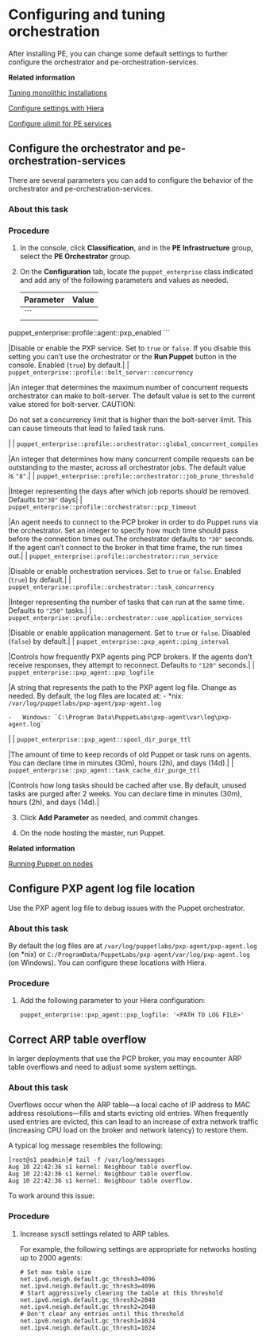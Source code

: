# Configuring and tuning orchestration

After installing PE, you can change some default settings to further configure the orchestrator and pe-orchestration-services.

**Related information**  


[Tuning monolithic installations](tuning_monolithic.md#)

[Configure settings with Hiera](config_intro.md#)

[Configure ulimit for PE services](config_ulimit.md#)

## Configure the orchestrator and pe-orchestration-services

There are several parameters you can add to configure the behavior of the orchestrator and pe-orchestration-services.

### About this task



### Procedure

1.  In the console, click **Classification**, and in the **PE Infrastructure** group, select the **PE Orchestrator** group.

2.  On the **Configuration** tab, locate the `puppet_enterprise` class indicated and add any of the following parameters and values as needed.

    |Parameter|Value|
    |---------|-----|
    |    ```
puppet_enterprise::profile::agent::pxp_enabled
    ```

|Disable or enable the PXP service. Set to `true` or `false`. If you disable this setting you can’t use the orchestrator or the **Run Puppet** button in the console. Enabled \(`true`\) by default.|
    |    ```
puppet_enterprise::profile::bolt_server::concurrency
    ```

|An integer that determines the maximum number of concurrent requests orchestrator can make to bolt-server. The default value is set to the current value stored for bolt-server. CAUTION:

Do not set a concurrency limit that is higher than the bolt-server limit. This can cause timeouts that lead to failed task runs.

|
    |    ```
puppet_enterprise::profile::orchestrator::global_concurrent_compiles
    ```

|An integer that determines how many concurrent compile requests can be outstanding to the master, across all orchestrator jobs. The default value is `"8"`.|
    |    ```
puppet_enterprise::profile::orchestrator::job_prune_threshold
    ```

|Integer representing the days after which job reports should be removed. Defaults to`"30"` days|
    |    ```
puppet_enterprise::profile::orchestrator::pcp_timeout
    ```

|An agent needs to connect to the PCP broker in order to do Puppet runs via the orchestrator. Set an integer to specify how much time should pass before the connection times out.The orchestrator defaults to `"30"` seconds. If the agent can’t connect to the broker in that time frame, the run times out.|
    |    ```
puppet_enterprise::profile::orchestrator::run_service
    ```

|Disable or enable orchestration services. Set to `true` or `false`. Enabled \(`true`\) by default.|
    |    ```
puppet_enterprise::profile::orchestrator::task_concurrency
    ```

|Integer representing the number of tasks that can run at the same time. Defaults to `"250"` tasks.|
    |    ```
puppet_enterprise::profile::orchestrator::use_application_services
    ```

|Disable or enable application management. Set to `true` or `false`. Disabled \(`false`\) by default.|
    |    ```
puppet_enterprise::pxp_agent::ping_interval
    ```

|Controls how frequently PXP agents ping PCP brokers. If the agents don't receive responses, they attempt to reconnect. Defaults to `"120"` seconds.|
    |    ```
puppet_enterprise::pxp_agent::pxp_logfile
    ```

|A string that represents the path to the PXP agent log file. Change as needed. By default, the log files are located at:     -   \*nix: `/var/log/puppetlabs/pxp-agent/pxp-agent.log`

    -   Windows: `C:\Program Data\PuppetLabs\pxp-agent\var\log\pxp-agent.log`

|
    |    ```
puppet_enterprise::pxp_agent::spool_dir_purge_ttl
    ```

|The amount of time to keep records of old Puppet or task runs on agents. You can declare time in minutes \(30m\), hours \(2h\), and days \(14d\).|
    |    ```
puppet_enterprise::pxp_agent::task_cache_dir_purge_ttl
    ```

|Controls how long tasks should be cached after use. By default, unused tasks are purged after 2 weeks. You can declare time in minutes \(30m\), hours \(2h\), and days \(14d\).|

3.  Click **Add Parameter** as needed, and commit changes.

4.  On the node hosting the master, run Puppet.


**Related information**  


[Running Puppet on nodes](run_puppet_on_nodes.md#)

## Configure PXP agent log file location

Use the PXP agent log file to debug issues with the Puppet orchestrator.

### About this task

By default the log files are at `/var/log/puppetlabs/pxp-agent/pxp-agent.log` \(on \*nix\) or `C:/ProgramData/PuppetLabs/pxp-agent/var/log/pxp-agent.log` \(on Windows\). You can configure these locations with Hiera.

### Procedure

1.  Add the following parameter to your Hiera configuration:

    ```
    puppet_enterprise::pxp_agent::pxp_logfile: '<PATH TO LOG FILE>'
    ```


## Correct ARP table overflow

In larger deployments that use the PCP broker, you may encounter ARP table overflows and need to adjust some system settings.

### About this task

Overflows occur when the ARP table—a local cache of IP address to MAC address resolutions—fills and starts evicting old entries. When frequently used entries are evicted, this can lead to an increase of extra network traffic \(increasing CPU load on the broker and network latency\) to restore them.

A typical log message resembles the following:

```
[root@s1 peadmin]# tail -f /var/log/messages
Aug 10 22:42:36 s1 kernel: Neighbour table overflow.
Aug 10 22:42:36 s1 kernel: Neighbour table overflow.
Aug 10 22:42:36 s1 kernel: Neighbour table overflow.
```

To work around this issue:

### Procedure

1.  Increase sysctl settings related to ARP tables.

    For example, the following settings are appropriate for networks hosting up to 2000 agents:

    ```
    # Set max table size
    net.ipv6.neigh.default.gc_thresh3=4096
    net.ipv4.neigh.default.gc_thresh3=4096
    # Start aggressively clearing the table at this threshold
    net.ipv6.neigh.default.gc_thresh2=2048
    net.ipv4.neigh.default.gc_thresh2=2048
    # Don't clear any entries until this threshold
    net.ipv6.neigh.default.gc_thresh1=1024
    net.ipv4.neigh.default.gc_thresh1=1024
    ```


